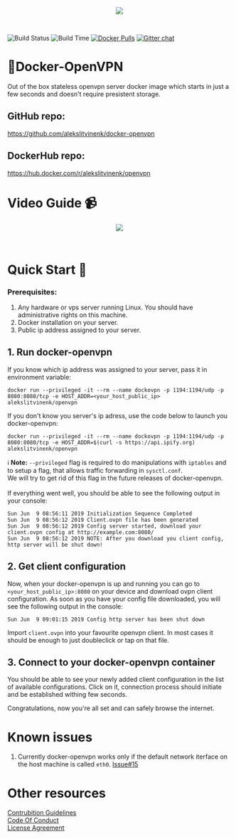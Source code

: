 <p align=center><img src="https://alekslitvinenk.github.io/docker-openvpn/assets/img/logo-s.png"></p><br>

![Build Status](http://dockovpn.io:3000/build/docker-openvpn)
![Build Time](http://dockovpn.io:3000/built/docker-openvpn)
[![Docker Pulls](https://img.shields.io/docker/pulls/alekslitvinenk/openvpn.svg)](https://hub.docker.com/r/alekslitvinenk/openvpn/)
[![Gitter chat](https://img.shields.io/badge/chat-on_gitter-50b6bb.svg)](https://gitter.im/docker-openvpn/community)

# 🔐Docker-OpenVPN
Out of the box stateless openvpn server docker image which starts in just a few seconds and doesn't require presistent storage.

## GitHub repo:
https://github.com/alekslitvinenk/docker-openvpn

## DockerHub repo:
https://hub.docker.com/r/alekslitvinenk/openvpn

# Video Guide 📹
<p align=center><a href="https://youtu.be/y5Dwakc6hMs"><img src="https://alekslitvinenk.github.io/docker-openvpn/assets/img/video-cover-play.png"></a></p><br>

# Quick Start 🚀

### Prerequisites:
1. Any hardware or vps server running Linux. You should have administrative rights on this machine.
2. Docker installation on your server.
3. Public ip address assigned to your server.

## 1. Run docker-openvpn
If you know which ip address was assigned to your server, pass it in environment variable:<br>
```
docker run --privileged -it --rm --name dockovpn -p 1194:1194/udp -p 8080:8080/tcp -e HOST_ADDR=<your_host_public_ip> alekslitvinenk/openvpn
```
If you don't know you server's ip adress, use the code below to launch you docker-openvpn:<br>
```
docker run --privileged -it --rm --name dockovpn -p 1194:1194/udp -p 8080:8080/tcp -e HOST_ADDR=$(curl -s https://api.ipify.org) alekslitvinenk/openvpn
```

ℹ️ **Note:** `--privileged` flag is required to do manipulations with `iptables` and to setup a flag, that allows traffic forwarding in `sysctl.conf`.<br>
We will try to get rid of this flag in the future releases of docker-openvpn.<br><br>
If everything went well, you should be able to see the following output in your console:
```
Sun Jun  9 08:56:11 2019 Initialization Sequence Completed
Sun Jun  9 08:56:12 2019 Client.ovpn file has been generated
Sun Jun  9 08:56:12 2019 Config server started, download your client.ovpn config at http://example.com:8080/
Sun Jun  9 08:56:12 2019 NOTE: After you download you client config, http server will be shut down!
 ```
## 2. Get client configuration
Now, when your docker-openvpn is up and running you can go to `<your_host_public_ip>:8080` on your device and download ovpn client configuration.
As soon as you have your config file downloaded, you will see the following output in the console:<br>
```
Sun Jun  9 09:01:15 2019 Config http server has been shut down
```
Import `client.ovpn` into your favourite openvpn client. In most cases it should be enough to just doubleclick or tap on that file.


## 3. Connect to your docker-openvpn container
You should be able to see your newly added client configuration in the list of available configurations. Click on it, connection process should initiate and be established withing few seconds.

Congratulations, now you're all set and can safely browse the internet.

# Known issues
1. Currently docker-openvpn works only if the default network iterface on the host machine is called `eth0`. [Issue#15](https://github.com/alekslitvinenk/docker-openvpn/issues/15)

# Other resources
[Contrubition Guidelines](https://github.com/alekslitvinenk/docker-openvpn/blob/master/CONTRIBUTING.md)<br>
[Code Of Conduct](https://github.com/alekslitvinenk/docker-openvpn/blob/master/CODE_OF_CONDUCT.md)<br>
[License Agreement](https://github.com/alekslitvinenk/docker-openvpn/blob/master/LICENSE)

